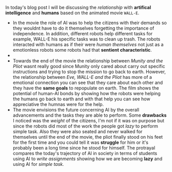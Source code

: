 In today's blog post I will be discussing the *relationship* with **artifical intelligence** and **humans** based on the animated movie `WALL-E`.

- In the movie the role of AI was to help the citizens with their demands so they wouldnt have to do it themselves forgetting the importance of independence. In addition, different robots help different tasks for example, WALL-E his specific tasks was to clean up trash. The robots interacted with humans as if their were *human themselves* not just as a emotionless robots some robots had that **sentient characteristic**. 
- 
- Towards the end of the movie the relationship between *Munity and the Pliot* wasnt really good since Munity only cared about carry out specific instructions and trying to stop the mission to go back to earth. However, the relationship between *Eve, WALL-E and the Pliot* has more of a emotional connection you can see that they care about each other and they have the **same goals** to repopulate on earth. The film shows the potential of human-AI bonds by showing how the robots were helping the humans go back to earth and with that help you can see how appreciative the humnas were for the help. 
- The movie envisions the future concerning AI by the overall advancements and the tasks they are able to perform. Some **drawbacks** I noticed was the *weight* of the citizens, I'm not if it was on purpose but since the robots did most of the work the people got *lazy* to perform simple task. Also they were also seated and never walked for themselves until the end of the movie, the pliot finally stood on his feet for the first time and you could tell it was **struggle** for him or it's probably been a long time since he stood for himself. The protrayal compares the today's trajectory of AI in society in terms of students using AI to *write assignments* showing how we are becoming **lazy** and using AI for *simple task.*